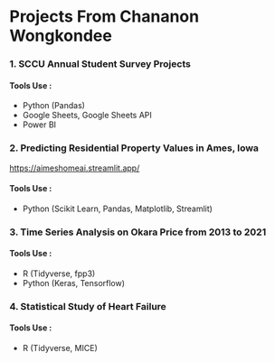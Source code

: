# Projects From Chananon Wongkondee
### 1. SCCU Annual Student Survey Projects

#### Tools Use : 
- Python (Pandas)
- Google Sheets, Google Sheets API
- Power BI

### 2. Predicting Residential Property Values in Ames, Iowa
https://aimeshomeai.streamlit.app/
#### Tools Use :
- Python (Scikit Learn, Pandas, Matplotlib, Streamlit)

### 3. Time Series Analysis on Okara Price from 2013 to 2021
#### Tools Use :
- R (Tidyverse, fpp3)
- Python (Keras, Tensorflow)

### 4. Statistical Study of Heart Failure 	
#### Tools Use :
- R (Tidyverse, MICE)
